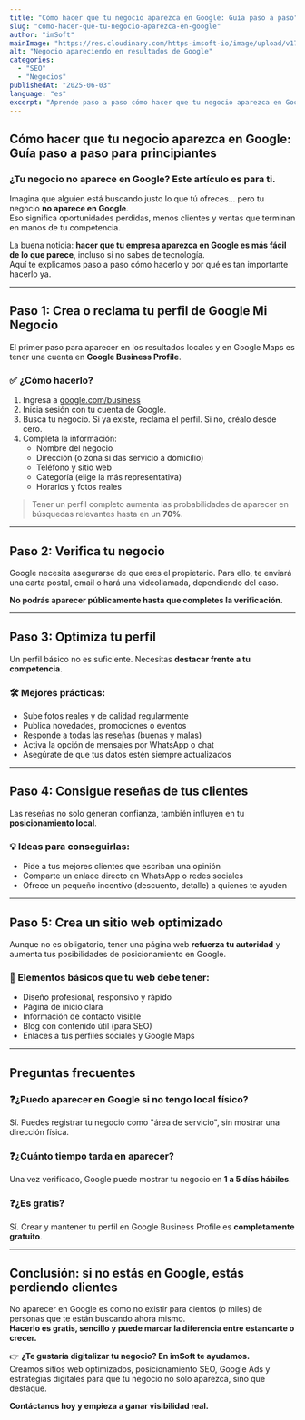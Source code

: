 ```yaml
---
title: "Cómo hacer que tu negocio aparezca en Google: Guía paso a paso"
slug: "como-hacer-que-tu-negocio-aparezca-en-google"
author: "imSoft"
mainImage: "https://res.cloudinary.com/https-imsoft-io/image/upload/v1748998028/imsoft-images/articles/como-hacer-que-tu-negocio-aparezca-en-google.png"
alt: "Negocio apareciendo en resultados de Google"
categories:
  - "SEO"
  - "Negocios"
publishedAt: "2025-06-03"
language: "es"
excerpt: "Aprende paso a paso cómo hacer que tu negocio aparezca en Google y empieza a recibir más clientes sin pagar publicidad."
---
```


## Cómo hacer que tu negocio aparezca en Google: Guía paso a paso para principiantes

### ¿Tu negocio no aparece en Google? Este artículo es para ti.

Imagina que alguien está buscando justo lo que tú ofreces… pero tu negocio **no aparece en Google**.  
Eso significa oportunidades perdidas, menos clientes y ventas que terminan en manos de tu competencia.  

La buena noticia: **hacer que tu empresa aparezca en Google es más fácil de lo que parece**, incluso si no sabes de tecnología.  
Aquí te explicamos paso a paso cómo hacerlo y por qué es tan importante hacerlo ya.

---

## Paso 1: Crea o reclama tu perfil de Google Mi Negocio

El primer paso para aparecer en los resultados locales y en Google Maps es tener una cuenta en **Google Business Profile**.

### ✅ ¿Cómo hacerlo?
1. Ingresa a [google.com/business](https://www.google.com/business/)  
2. Inicia sesión con tu cuenta de Google.  
3. Busca tu negocio. Si ya existe, reclama el perfil. Si no, créalo desde cero.  
4. Completa la información:
   - Nombre del negocio  
   - Dirección (o zona si das servicio a domicilio)  
   - Teléfono y sitio web  
   - Categoría (elige la más representativa)  
   - Horarios y fotos reales

> Tener un perfil completo aumenta las probabilidades de aparecer en búsquedas relevantes hasta en un **70%**.

---

## Paso 2: Verifica tu negocio

Google necesita asegurarse de que eres el propietario. Para ello, te enviará una carta postal, email o hará una videollamada, dependiendo del caso.

**No podrás aparecer públicamente hasta que completes la verificación.**

---

## Paso 3: Optimiza tu perfil

Un perfil básico no es suficiente. Necesitas **destacar frente a tu competencia**.

### 🛠️ Mejores prácticas:
- Sube fotos reales y de calidad regularmente  
- Publica novedades, promociones o eventos  
- Responde a todas las reseñas (buenas y malas)  
- Activa la opción de mensajes por WhatsApp o chat  
- Asegúrate de que tus datos estén siempre actualizados

---

## Paso 4: Consigue reseñas de tus clientes

Las reseñas no solo generan confianza, también influyen en tu **posicionamiento local**.

### 💡 Ideas para conseguirlas:
- Pide a tus mejores clientes que escriban una opinión  
- Comparte un enlace directo en WhatsApp o redes sociales  
- Ofrece un pequeño incentivo (descuento, detalle) a quienes te ayuden

---

## Paso 5: Crea un sitio web optimizado

Aunque no es obligatorio, tener una página web **refuerza tu autoridad** y aumenta tus posibilidades de posicionamiento en Google.

### 🧱 Elementos básicos que tu web debe tener:
- Diseño profesional, responsivo y rápido  
- Página de inicio clara  
- Información de contacto visible  
- Blog con contenido útil (para SEO)  
- Enlaces a tus perfiles sociales y Google Maps

---

## Preguntas frecuentes

### ❓¿Puedo aparecer en Google si no tengo local físico?
Sí. Puedes registrar tu negocio como "área de servicio", sin mostrar una dirección física.

### ❓¿Cuánto tiempo tarda en aparecer?
Una vez verificado, Google puede mostrar tu negocio en **1 a 5 días hábiles**.

### ❓¿Es gratis?
Sí. Crear y mantener tu perfil en Google Business Profile es **completamente gratuito**.

---

## Conclusión: si no estás en Google, estás perdiendo clientes

No aparecer en Google es como no existir para cientos (o miles) de personas que te están buscando ahora mismo.  
**Hacerlo es gratis, sencillo y puede marcar la diferencia entre estancarte o crecer.**

👉 **¿Te gustaría digitalizar tu negocio? En imSoft te ayudamos.**  
Creamos sitios web optimizados, posicionamiento SEO, Google Ads y estrategias digitales para que tu negocio no solo aparezca, sino que destaque.

**Contáctanos hoy y empieza a ganar visibilidad real.**
